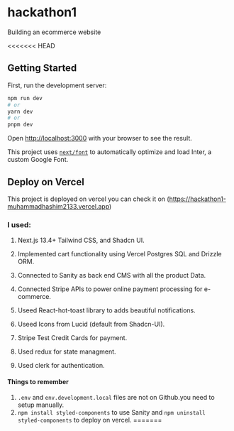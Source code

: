 # hackathon1

Building an ecommerce website

<<<<<<< HEAD
## Getting Started

First, run the development server:

```bash
npm run dev
# or
yarn dev
# or
pnpm dev
```

Open [http://localhost:3000](http://localhost:3000) with your browser to see the result.

This project uses [`next/font`](https://nextjs.org/docs/basic-features/font-optimization) to automatically optimize and load Inter, a custom Google Font.

## Deploy on Vercel

This project is deployed on vercel you can check it on (https://hackathon1-muhammadhashim2133.vercel.app)

### I used:

1. Next.js 13.4+ Tailwind CSS, and Shadcn UI.
2. Implemented cart functionality using Vercel Postgres SQL and Drizzle ORM.

3. Connected to Sanity as back end CMS with all the product Data.

4. Connected Stripe APIs to power online payment processing for e-commerce.

5. Useed React-hot-toast library to adds beautiful notifications.

6. Useed Icons from Lucid (default from Shadcn-UI).
7. Stripe Test Credit Cards for payment.
8. Used redux for state managment.
9. Used clerk for authentication.

#### Things to remember

1. `.env` and `env.development.local` files are not on Github.you need to setup manually.
2. `npm install styled-components` to use Sanity and `npm uninstall styled-components` to deploy on vercel.
=======
